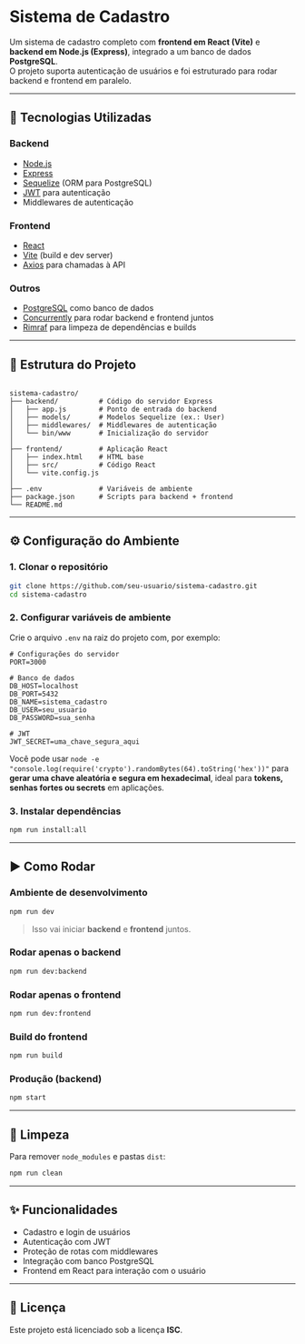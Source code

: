 # Sistema de Cadastro

Um sistema de cadastro completo com **frontend em React (Vite)** e **backend em Node.js (Express)**, integrado a um banco de dados **PostgreSQL**.  
O projeto suporta autenticação de usuários e foi estruturado para rodar backend e frontend em paralelo.

---
## 🚀 Tecnologias Utilizadas

### Backend
- [Node.js](https://nodejs.org/)  
- [Express](https://expressjs.com/)  
- [Sequelize](https://sequelize.org/) (ORM para PostgreSQL)  
- [JWT](https://jwt.io/) para autenticação  
- Middlewares de autenticação

### Frontend
- [React](https://reactjs.org/)  
- [Vite](https://vitejs.dev/) (build e dev server)  
- [Axios](https://axios-http.com/) para chamadas à API  

### Outros
- [PostgreSQL](https://www.postgresql.org/) como banco de dados  
- [Concurrently](https://www.npmjs.com/package/concurrently) para rodar backend e frontend juntos  
- [Rimraf](https://www.npmjs.com/package/rimraf) para limpeza de dependências e builds

---

## 📂 Estrutura do Projeto

```

sistema-cadastro/
├── backend/          # Código do servidor Express
│   ├── app.js        # Ponto de entrada do backend
│   ├── models/       # Modelos Sequelize (ex.: User)
│   ├── middlewares/  # Middlewares de autenticação
│   └── bin/www       # Inicialização do servidor
│
├── frontend/         # Aplicação React
│   ├── index.html    # HTML base
│   ├── src/          # Código React
│   └── vite.config.js
│
├── .env              # Variáveis de ambiente
├── package.json      # Scripts para backend + frontend
└── README.md

````

---

## ⚙️ Configuração do Ambiente

### 1. Clonar o repositório
```bash
git clone https://github.com/seu-usuario/sistema-cadastro.git
cd sistema-cadastro
````

### 2. Configurar variáveis de ambiente

Crie o arquivo `.env` na raiz do projeto com, por exemplo:

```env
# Configurações do servidor
PORT=3000

# Banco de dados
DB_HOST=localhost
DB_PORT=5432
DB_NAME=sistema_cadastro
DB_USER=seu_usuario
DB_PASSWORD=sua_senha

# JWT
JWT_SECRET=uma_chave_segura_aqui
```
Você pode usar `node -e "console.log(require('crypto').randomBytes(64).toString('hex'))"` para **gerar uma chave aleatória e segura em hexadecimal**, ideal para **tokens, senhas fortes ou secrets** em aplicações.

### 3. Instalar dependências

```bash
npm run install:all
```

---

## ▶️ Como Rodar

### Ambiente de desenvolvimento

```bash
npm run dev
```

> Isso vai iniciar **backend** e **frontend** juntos.

### Rodar apenas o backend

```bash
npm run dev:backend
```

### Rodar apenas o frontend

```bash
npm run dev:frontend
```

### Build do frontend

```bash
npm run build
```

### Produção (backend)

```bash
npm start
```

---

## 🧹 Limpeza

Para remover `node_modules` e pastas `dist`:

```bash
npm run clean
```

---

## ✨ Funcionalidades

* Cadastro e login de usuários
* Autenticação com JWT
* Proteção de rotas com middlewares
* Integração com banco PostgreSQL
* Frontend em React para interação com o usuário

---

## 📜 Licença

Este projeto está licenciado sob a licença **ISC**.